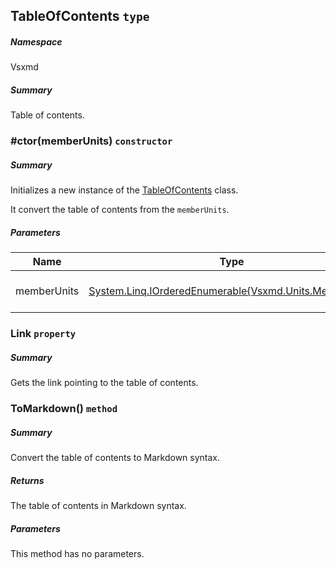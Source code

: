 <a name='T-Vsxmd-TableOfContents'></a>
## TableOfContents `type`

##### Namespace

Vsxmd

##### Summary

Table of contents.

<a name='M-Vsxmd-TableOfContents-#ctor-System-Linq-IOrderedEnumerable{Vsxmd-Units-MemberUnit}-'></a>
### #ctor(memberUnits) `constructor`

##### Summary

Initializes a new instance of the [TableOfContents](/Vsxmd-TableOfContents.md/#T-Vsxmd-TableOfContents) class.

It convert the table of contents from the `memberUnits`.

##### Parameters

| Name | Type | Description |
| ---- | ---- | ----------- |
| memberUnits | [System.Linq.IOrderedEnumerable{Vsxmd.Units.MemberUnit}](http://msdn.microsoft.com/query/dev14.query?appId=Dev14IDEF1&l=EN-US&k=k:System.Linq.IOrderedEnumerable) | The member unit list. |

<a name='P-Vsxmd-TableOfContents-Link'></a>
### Link `property`

##### Summary

Gets the link pointing to the table of contents.

<a name='M-Vsxmd-TableOfContents-ToMarkdown'></a>
### ToMarkdown() `method`

##### Summary

Convert the table of contents to Markdown syntax.

##### Returns

The table of contents in Markdown syntax.

##### Parameters

This method has no parameters.
